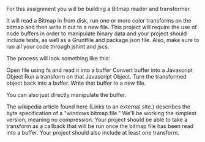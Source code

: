 For this assignment you will be building a Bitmap reader and transformer.

It will read a Bitmap in from disk, run one or more color transforms on the bitmap and then write it out to a new file. This project will require the use of node buffers in order to manipulate binary data and your project should include tests, as well as a Gruntfile and package.json file. Also, make sure to run all your code through jshint and jscs.

The process will look something like this:


Open file using fs and read it into a buffer
Convert buffer into a Javascript Object
Run a transform on that Javascript Object.
Turn the transformed object back into a buffer.
Write that buffer to a new file.
 

You can also just directly manipulate the buffer.

 

The wikipedia article found here (Links to an external site.) describes the byte specification of a "windows bitmap file." We'll be working the simplest version, meaning no compression. Your project should be able to take a transform as a callback that will be run once the bitmap file has been read into a buffer. Your project should also include at least one transform.
